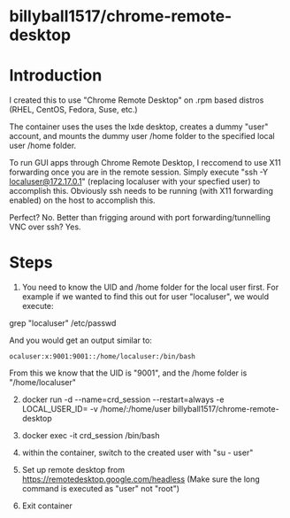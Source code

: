 # billyball1517/chrome-remote-desktop

# Introduction

I created this to use "Chrome Remote Desktop" on .rpm based distros (RHEL, CentOS, Fedora, Suse, etc.)
 
The container uses the uses the lxde desktop, creates a dummy "user" account, and mounts the dummy user /home folder to the specified local user /home folder.

To run GUI apps through Chrome Remote Desktop, I reccomend to use X11 forwarding once you are in the remote session. Simply execute "ssh -Y localuser@172.17.0.1" (replacing localuser with your specfied user) to accomplish this. Obviously ssh needs to be running (with X11 forwarding enabled) on the host to accomplish this.

Perfect? No. Better than frigging around with port forwarding/tunnelling VNC over ssh? Yes.

# Steps

1. You need to know the UID and /home folder for the local user first. For example if we wanted to find this out for user "localuser", we would execute:

grep "localuser" /etc/passwd

And you would get an output similar to:

`ocaluser:x:9001:9001::/home/localuser:/bin/bash`

From this we know that the UID is "9001", and the /home folder is "/home/localuser"

2. docker run -d --name=crd_session --restart=always -e LOCAL_USER_ID=<localuseruid> -v /home/<localuser>:/home/user billyball1517/chrome-remote-desktop

3. docker exec -it crd_session /bin/bash

4. within the container, switch to the created user with "su - user"

5. Set up remote desktop from https://remotedesktop.google.com/headless (Make sure the long command is executed as "user" not "root")

6. Exit container

